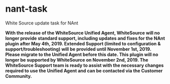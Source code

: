 nant-task
=========

White Source update task for NAnt

**With the release of the WhiteSource Unified Agent, WhiteSource will no longer provide standard support, including updates and fixes for the NAnt plugin after May 4th, 2019. Extended Support (limited to configuration & support/troubleshooting) will be provided until November 1st, 2019. Please migrate to the Unified Agent before this date. This plugin will no longer be supported by WhiteSource on November 2nd, 2019. The WhiteSource Support team is ready to assist with the necessary changes required to use the Unified Agent and can be contacted via the Customer Community.**
